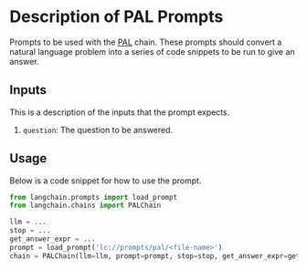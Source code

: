 # Description of PAL Prompts

Prompts to be used with the [PAL](https://arxiv.org/pdf/2211.10435.pdf) chain. 
These prompts should convert a natural language problem into a series of code snippets to be run to give an answer.


## Inputs

This is a description of the inputs that the prompt expects.

1. `question`: The question to be answered.


## Usage

Below is a code snippet for how to use the prompt.

```python
from langchain.prompts import load_prompt
from langchain.chains import PALChain

llm = ...
stop = ...
get_answer_expr = ...
prompt = load_prompt('lc://prompts/pal/<file-name>')
chain = PALChain(llm=llm, prompt=prompt, stop=stop, get_answer_expr=get_answer_expr)
```

